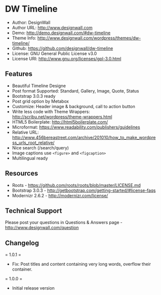 DW Timeline
===========
- Author: DesignWall
- Author URL: http://www.designwall.com
- Demo: http://demo.designwall.com/#dw-timeline
- Theme Info: http://www.designwall.com/wordpress/themes/dw-timeline/
- Github: https://github.com/designwall/dw-timeline
- License: GNU General Public License v3.0
- License URI: http://www.gnu.org/licenses/gpl-3.0.html

Features
------------
- Beautiful Timeline Designe
- Post format Supported: Standard, Gallery, Image, Quote, Status
- Bootstrap 3.0.3 ready
- Post grid option by Metabox
- Customize: Header image & background, call to action button
- Write less code with Theme Wrappers: http://scribu.net/wordpress/theme-wrappers.html
- HTML5 Boilerplate: http://html5boilerplate.com/
- Microformat: https://www.readability.com/publishers/guidelines
- Relative URL: http://www.456bereastreet.com/archive/201010/how_to_make_wordpress_urls_root_relative/
- Nice search (/search/query)
- Image captions use `<figure>` and `<figcaption>`
- Multilingual ready

 Resources
-----------------
- Roots - https://github.com/roots/roots/blob/master/LICENSE.md
- Bootstrap 3.0.3 - http://getbootstrap.com/getting-started/#license-faqs
- Modernizr 2.6.2 - http://modernizr.com/license/

Technical Support
------------------------
Please post your questions in Questions & Answers page - http://www.designwall.com/question

Changelog
--------------
= 1.0.1 =
- Fix: Post titles and content containing very long words, overflow their container.

= 1.0.0 =
- Initial release version